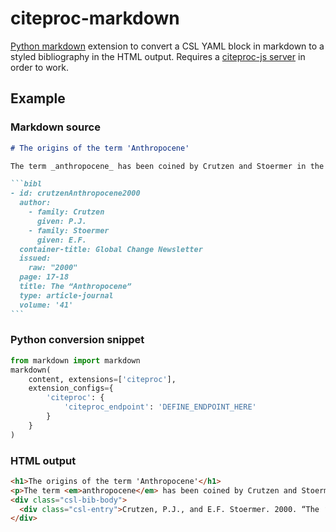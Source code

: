 # citeproc-markdown

[Python markdown](https://github.com/Python-Markdown/markdown) extension to convert a CSL YAML block in markdown to a styled bibliography in the HTML output. Requires a [citeproc-js server](https://github.com/zotero/citeproc-js-server) in order to work.

## Example

### Markdown source

````markdown
# The origins of the term 'Anthropocene'

The term _anthropocene_ has been coined by Crutzen and Stoermer in the year 2000.

```bibl
- id: crutzenAnthropocene2000
  author:
    - family: Crutzen
      given: P.J.
    - family: Stoermer
      given: E.F.
  container-title: Global Change Newsletter
  issued:
    raw: "2000"
  page: 17-18
  title: The “Anthropocene”
  type: article-journal
  volume: '41'
```
````

### Python conversion snippet

```python
from markdown import markdown
markdown(
    content, extensions=['citeproc'],
    extension_configs={
        'citeproc': {
            'citeproc_endpoint': 'DEFINE_ENDPOINT_HERE'
        }
    }
)
```

### HTML output

```html
<h1>The origins of the term 'Anthropocene'</h1>
<p>The term <em>anthropocene</em> has been coined by Crutzen and Stoermer in the year 2000.</p>
<div class="csl-bib-body">
  <div class="csl-entry">Crutzen, P.J., and E.F. Stoermer. 2000. “The ‘Anthropocene.’” <i>Global Change Newsletter</i> 41: 17–18.</div>
</div>
```
